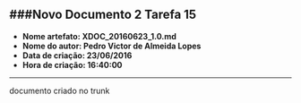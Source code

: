 ###Novo Documento 2 Tarefa 15
-----
* **Nome artefato: XDOC_20160623_1.0.md**
* **Nome do autor: Pedro Victor de Almeida Lopes**
* **Data de criação: 23/06/2016**
* **Hora de criação: 16:40:00**

------

documento criado no trunk
